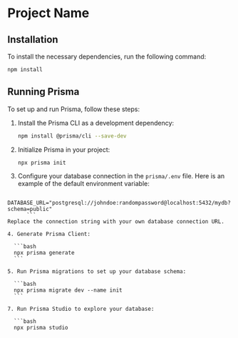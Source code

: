 # Project Name

## Installation

To install the necessary dependencies, run the following command:

```bash
npm install
```

## Running Prisma

To set up and run Prisma, follow these steps:

1. Install the Prisma CLI as a development dependency:

    ```bash
    npm install @prisma/cli --save-dev
    ```

2. Initialize Prisma in your project:

    ```bash
    npx prisma init
    ```

3. Configure your database connection in the `prisma/.env` file. Here is an example of the default environment variable:
  ```env
        DATABASE_URL="postgresql://johndoe:randompassword@localhost:5432/mydb?schema=public"
        ```
  Replace the connection string with your own database connection URL.

4. Generate Prisma Client:

    ```bash
    npx prisma generate
    ```

5. Run Prisma migrations to set up your database schema:

    ```bash
    npx prisma migrate dev --name init
    ```

7. Run Prisma Studio to explore your database:

    ```bash
    npx prisma studio


